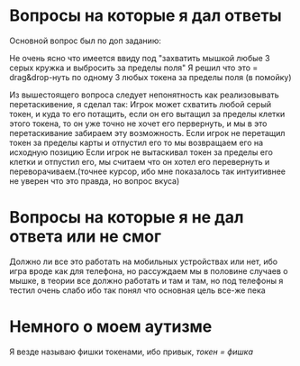 # Вопросы на которые я дал ответы

Основной вопрос был по доп заданию:

Не очень ясно что имеется ввиду под "захватить мышкой любые 3 серых кружка и выбросить за пределы поля"
Я решил что это = drag&drop-нуть по одному 3 любых токена за пределы поля (в помойку)

Из вышестоящего вопроса следует непонятность как реализовывать перетаскивение, я сделал так:
Игрок может схватить любой серый токен, и куда то его потащить, если он его вытащил за пределы клетки этого токена, то он уже точно не хочет его первернуть, и мы в это перетаскивание забираем эту возможность.
Если игрок не перетащил токен за пределы карты и отпустил его то мы возвращаем его на исходную позицию
Если игрок не вытаскивал токен за пределы его клетки и отпустил его, мы считаем что он хотел его перевернуть и переворачиваем.(точнее курсор, ибо мне показалось так интуитивнее не уверен что это правда, но вопрос вкуса)

# Вопросы на которые я не дал ответа или не смог

Должно ли все это работать на мобильных устройствах или нет, ибо игра вроде как для телефона, но рассуждаем мы в половине случаев о мышке, в теории все должно работать и там и там, но под телефоны я тестил очень слабо ибо так понял что основная цель все-же пека

# Немного о моем аутизме

Я везде называю фишки токенами, ибо привык, *токен = фишка*
